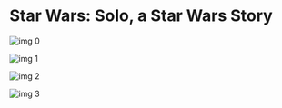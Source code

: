 # Star Wars: Solo, a Star Wars Story 

![img 0](https://i.imgur.com/KfsYFVr.jpg)

![img 1](https://i.imgur.com/1M4fmD6.jpg)

![img 2](https://fanart.tv/fanart/movies/348350/moviethumb/untitled-han-solo-star-wars-anthology-film-5a44a9e236e7d.jpg)

![img 3](https://i.imgur.com/AppNTUd.png)

